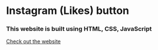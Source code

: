 # Instagram (Likes) button

### This website is built using HTML, CSS, JavaScript <br/>
[Check out the website](https://ask-anmol.github.io/Insta-likes-button-doubleClick-heart/)
